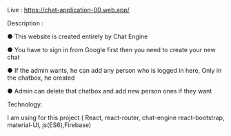 Live : https://chat-application-00.web.app/

Description :

● This website is created entirely by Chat Engine

● You have to sign in from Google first then you need to create your new chat

● If the admin wants, he can add any person who is logged in here, Only in the chatbox, he created

● Admin can delete that chatbox and add new person ones if they want

Technology:

I am using for this project ( React, react-router, chat-engine react-bootstrap, material-UI, js(ES6),Firebase)



